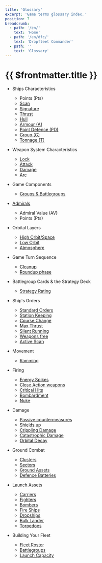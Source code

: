 ```yaml
---
title: 'Glossary'
excerpt: 'Game terms glossary index.'
position: 7
breadcrumb:
  - path: '/en/'
    text: 'Home'
  - path: '/en/dfc/'
    text: 'Dropfleet Commander'
  - path: ''
    text: 'Glossary'
---
```


# {{ $frontmatter.title }}

* Ships Characteristics
  * Points (Pts)
  * [Scan](/en/dfc/the-basics/ships-characteristics#scan)
  * [Signature](/en/dfc/the-basics/ships-characteristics#signature)
  * [Thrust](/en/dfc/the-basics/ships-characteristics#thrust)
  * [Hull](/en/dfc/the-basics/ships-characteristics#hull)
  * [Armour (A)](/en/dfc/the-basics/ships-characteristics#armour-a)
  * [Point Defence (PD)](/en/dfc/the-basics/ships-characteristics#point-defence-pd)
  * [Group (G)](/en/dfc/the-basics/ships-characteristics#group-g)
  * [Tonnage (T)](/en/dfc/the-basics/ships-characteristics#tonnage-t)

* Weapon System Characteristics
  * [Lock](/en/dfc/the-basics/ships-characteristics#lock)
  * [Attack](/en/dfc/the-basics/ships-characteristics#attack)
  * [Damage](/en/dfc/the-basics/ships-characteristics#damage)
  * [Arc](/en/dfc/the-basics/ships-characteristics#arc)

* Game Components
  * [Groups & Battlegroups](/en/dfc/the-basics/game-components#groups--battlegroups)

* [Admirals](/en/dfc/the-basics/admirals)
  * Admiral Value (AV)
  * Points (Pts)

* Orbital Layers
  * [High Orbit/Space](/en/dfc/the-basics/orbital-layers#high-orbitspace)
  * [Low Orbit](/en/dfc/the-basics/orbital-layers#low-orbit)
  * [Atmosphere](/en/dfc/the-basics/orbital-layers#atmosphere)

* Game Turn Sequence
  * [Cleanup](/en/dfc/core-rules/game-turn-sequence#planning-phase)
  * [Roundup phase](/en/dfc/core-rules/game-turn-sequence#roundup-phase)

* Battlegroup Cards & the Strategy Deck
  * [Strategy Rating](/en/dfc/core-rules/battlegroup-cards-the-strategy-deck#strategy-rating)

* Ship's Orders
  * [Standard Orders](/en/dfc/core-rules/ships-orders#standard-orders)
  * [Station Keeping](/en/dfc/core-rules/ships-orders#station-keeping)
  * [Course Change](/en/dfc/core-rules/ships-orders#course-change)
  * [Max Thrust](/en/dfc/core-rules/ships-orders#max-thrust)
  * [Silent Running](/en/dfc/core-rules/ships-orders#silent-running)
  * [Weapons free](/en/dfc/core-rules/ships-orders#weapons-free)
  * [Active Scan](/en/dfc/core-rules/ships-orders#active-scan)

* Movement
  * [Ramming](/en/dfc/core-rules/movement#ramming)

* Firing
  * [Energy Spikes](/en/dfc/core-rules/firing#energy-spikes)
  * [Close Action weapons](/en/dfc/core-rules/firing#close-action-weapons)
  * [Critical Hits](/en/dfc/core-rules/firing#critical-hits)
  * [Bombardment](/en/dfc/core-rules/firing#Bombardment)
  * [Nuke](/en/dfc/core-rules/firing#nuke-the-site-from-orbit)

* Damage
  * [Passive countermeasures](/en/dfc/core-rules/damage#passive-countermeasures)
  * [Shields up](/en/dfc/core-rules/damage#shields-up)
  * [Crippling Damage](/en/dfc/core-rules/damage#6-roll-for-crippling-damage)
  * [Catastrophic Damage](/en/dfc/core-rules/damage#7-roll-for-catastrophic-damage)
  * [Orbital Decay](/en/dfc/core-rules/damage#orbital-decay)

* Ground Combat
  * [Clusters](/en/dfc/core-rules/ground-combat#clusters)
  * [Sectors](/en/dfc/core-rules/ground-combat#sectors)
  * [Ground Assets](/en/dfc/core-rules/ground-combat#ground-assets)
  * [Defence Batteries](/en/dfc/core-rules/ground-combat#defence-batteries)

* [Launch Assets](/en/dfc/core-rules/launch-assets)
  * [Carriers](/en/dfc/core-rules/launch-assets#carrier-characteristics)
  * [Fighters](/en/dfc/core-rules/launch-assets#fighters)
  * [Bombers](/en/dfc/core-rules/launch-assets#bombers)
  * [Fire Ships](/en/dfc/core-rules/launch-assets#fire-ships)
  * [Dropships](/en/dfc/core-rules/launch-assets#dropships)
  * [Bulk Lander](/en/dfc/core-rules/launch-assets#bulk-lander)
  * [Torpedoes](/en/dfc/core-rules/launch-assets#torpedoes)

* Building Your Fleet
  * [Fleet Roster](/en/dfc/building-your-fleet#the-fleet-roster)
  * [Battlegroups](/en/dfc/building-your-fleet#battlegroup-type)
  * [Launch Capacity](/en/dfc/building-your-fleet#launch-capacity)
